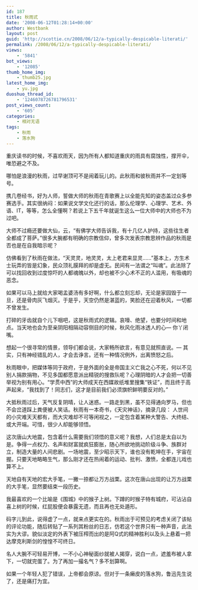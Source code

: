 ```yaml
---
id: 187
title: 秋雨式
date: '2008-06-12T01:28:14+00:00'
author: Westbank
layout: post
guid: 'http://scottie.cn/2008/06/12/a-typically-despicable-literati/'
permalink: /2008/06/12/a-typically-despicable-literati/
views:
    - '5841'
bot_views:
    - '12085'
thumb_home_img:
    - thumb25.jpg
latest_home_img:
    - yu.jpg
duoshuo_thread_id:
    - '1246078726781796531'
post_views_count:
    - '605'
categories:
    - 相对无语
tags:
    - 秋雨
    - 落水狗
---
```


重庆读书的时候，不喜欢雨天，因为所有人都知道重庆的雨具有腐蚀性，撑开伞，唯恐避之不及。

哪怕是浪漫的秋雨，过早谢顶可不是闹着玩儿的。此秋雨和彼秋雨并不一定划等号。

携几卷经书，好为人师，誓做大师的秋雨在青歌赛上以全能先知的姿态盖过众多参赛选手。其实很纳闷：如果说文学文化还行的话，那么伦理学、心理学、艺术、外语、IT，等等，怎么全懂啊？若说上下五千年就诞生这么一位大师中的大师也不为过吧。

大师不过瘾还要做大仙，云，“有佛学大师告诉我，有十几亿人护持，这些往生者全都成了菩萨。”很多大腕都有明确的宗教信仰，曾多次发表宗教思辨作品的秋雨是否也是在自我暗示呢？

仿佛看到了秋雨在做法，“天灵灵，地灵灵，太上老君来显灵......”基本上，方生术士玩弄的皆是幻象，民众顶礼膜拜的却是虚无。民间有一法谓之“叫魂”。此法除了可以找回收到过度惊吓的人都魂魄以外，却也被不少心术不正的人滥用，有吸魂的恶念。

如果可以马上就给大家喝孟婆汤有多好啊，什么都立刻忘却，无论是家园毁于一旦，还是骨肉灰飞烟灭。于是乎，天空仍然是湛蓝的，笑脸还在迎着秋风，一切都不曾发生。

打碎的牙齿就自个儿下咽吧，这是秋雨式的逻辑。哀嚎、绝望，也要分时间和地点。当天地也会为至亲阴阳相隔动容侧目的时候，秋风化雨冰透人的心— 你丫闭嘴。

想起一个很寻常的情景，领导们都会说，大家畅所欲言，有意见就照直说。— 其实，只有神经错乱的人，才会去诤言。还有一种情况例外，出离愤怒之后。

秋雨眼中，把媒体等同于政府，于是外面的全是帝国主义亡我之心不死，何以不见别人捐款捐物，不见多国都愿意派出精锐的搜救队呢？心理阴暗的人才会把一切善举视为别有用心。“学贯中西”的大师成天在西媒故纸堆里搜集“铁证”，而且终于高声起来，“我找到了！同志们，这才是目前我们必须旗帜鲜明要反对的。”

大抵秋雨过后，天气反复阴晴，让人迷惑。一路走到黑，虽不见得通向罗马，但也不会岔道踩上粪便被人笑话。秋雨有一本奇书，《天灾神话》，摘录几段：
人世间的小灾难天天都有，而大灾难却不可等闲视之，一定包含着某种大警告、大终结、或大开端。可惜，很少人却能够领悟。

这次唐山大地震，包含着什么需要我们领悟的意义呢？我想，人们总是太自以为是。争得一点权力、名声和财富就疯狂膨胀，随心所欲地挑动阶级斗争、族群对立，制造大量的人间悲剧。一场地震，至少昭示天下，谁也没有乾坤在手，宇宙在握。只要天地略略生气，那么刚才还在热闹着的运动、批判、激愤，全都连儿戏也算不上。

天地自有天地的宏大手笔，一撇一捺都让万方战栗。这次在唐山出现的让万方战栗的大手笔，显然要结束一段历史。

我最喜欢的一个比喻是《围城》中的猴子上树。下蹲的时猴子特有城府，可沾沾自喜上树的时候，红屁股便会暴露无遗，而且再也无处遁形。

码字儿到此，说得虚了一点，就来点更实在的。秋雨出于可预见的考虑关闭了该帖的评论功能，随后转贴了一系列其粉丝的日志，仿若这个世界只有一种声音，此法实为大谬。貌似淡定的外表下被压榨而出的是阿Q式的精神胜利以及头上悬着一把达摩克利斯剑的惶惶不可终日。

名人大腕不可轻易开博，一不小心神秘面纱就被人揭穿，说白一点，遮羞布被人拿下，一切就完蛋了。为了再加一撮名气？多不划算啊。

如果一个年轻人犯了错误，上帝都会原谅。但对于一条癞皮的落水狗，鲁迅先生说了，还是痛打为宜。
